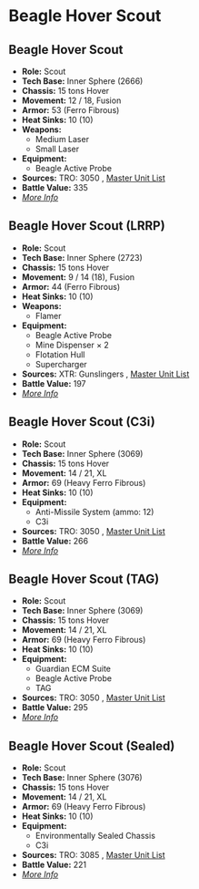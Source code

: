 # Beagle Hover Scout 

## Beagle Hover Scout 

- **Role:** Scout 
- **Tech Base:** Inner Sphere (2666) 
- **Chassis:** 15 tons Hover 
- **Movement:** 12 / 18, Fusion 
- **Armor:** 53 (Ferro Fibrous) 
- **Heat Sinks:** 10 (10) 
- **Weapons:** 
  - Medium Laser 
  - Small Laser 
- **Equipment:** 
  - Beagle Active Probe 
- **Sources:** TRO: 3050 , [Master Unit List](http://masterunitlist.info/Unit/Details/312) 
- **Battle Value:** 335 
- [*More Info*](beagle_hover_scout/beagle_hover_scout.md) 

## Beagle Hover Scout (LRRP) 

- **Role:** Scout 
- **Tech Base:** Inner Sphere (2723) 
- **Chassis:** 15 tons Hover 
- **Movement:** 9 / 14 (18), Fusion 
- **Armor:** 44 (Ferro Fibrous) 
- **Heat Sinks:** 10 (10) 
- **Weapons:** 
  - Flamer 
- **Equipment:** 
  - Beagle Active Probe 
  - Mine Dispenser × 2 
  - Flotation Hull 
  - Supercharger 
- **Sources:** XTR: Gunslingers , [Master Unit List](http://masterunitlist.info/Unit/Details/7330) 
- **Battle Value:** 197 
- [*More Info*](beagle_hover_scout/beagle_hover_scout_lrrp.md) 

## Beagle Hover Scout (C3i) 

- **Role:** Scout 
- **Tech Base:** Inner Sphere (3069) 
- **Chassis:** 15 tons Hover 
- **Movement:** 14 / 21, XL 
- **Armor:** 69 (Heavy Ferro Fibrous) 
- **Heat Sinks:** 10 (10) 
- **Equipment:** 
  - Anti-Missile System (ammo: 12) 
  - C3i 
- **Sources:** TRO: 3050 , [Master Unit List](http://masterunitlist.info/Unit/Details/310) 
- **Battle Value:** 266 
- [*More Info*](beagle_hover_scout/beagle_hover_scout_c3i.md) 

## Beagle Hover Scout (TAG) 

- **Role:** Scout 
- **Tech Base:** Inner Sphere (3069) 
- **Chassis:** 15 tons Hover 
- **Movement:** 14 / 21, XL 
- **Armor:** 69 (Heavy Ferro Fibrous) 
- **Heat Sinks:** 10 (10) 
- **Equipment:** 
  - Guardian ECM Suite 
  - Beagle Active Probe 
  - TAG 
- **Sources:** TRO: 3050 , [Master Unit List](http://masterunitlist.info/Unit/Details/313) 
- **Battle Value:** 295 
- [*More Info*](beagle_hover_scout/beagle_hover_scout_tag.md) 

## Beagle Hover Scout (Sealed) 

- **Role:** Scout 
- **Tech Base:** Inner Sphere (3076) 
- **Chassis:** 15 tons Hover 
- **Movement:** 14 / 21, XL 
- **Armor:** 69 (Heavy Ferro Fibrous) 
- **Heat Sinks:** 10 (10) 
- **Equipment:** 
  - Environmentally Sealed Chassis 
  - C3i 
- **Sources:** TRO: 3085 , [Master Unit List](http://masterunitlist.info/Unit/Details/311) 
- **Battle Value:** 221 
- [*More Info*](beagle_hover_scout/beagle_hover_scout_sealed.md) 

